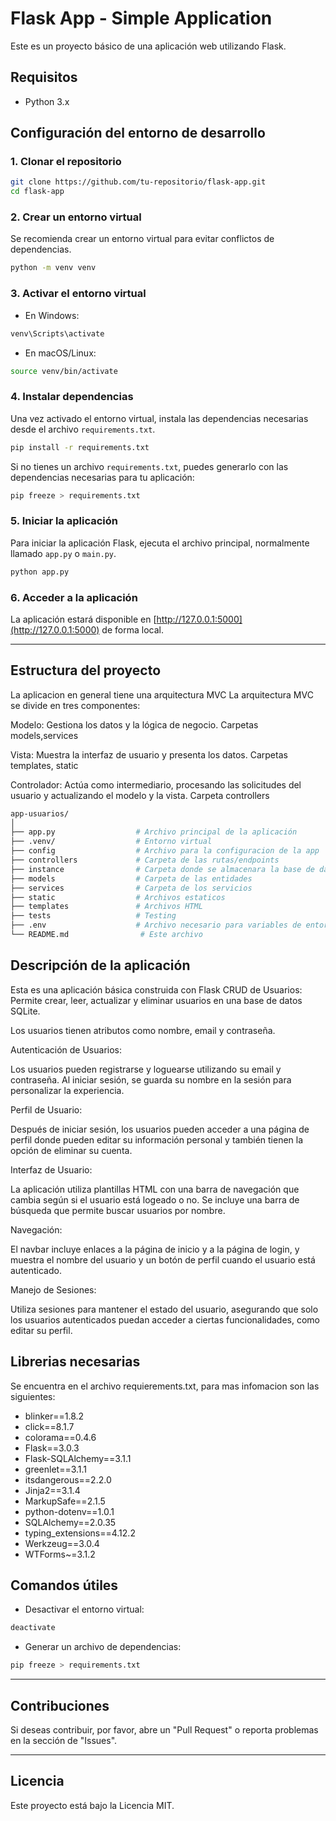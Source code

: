 
# Flask App - Simple Application

Este es un proyecto básico de una aplicación web utilizando Flask.

## Requisitos

- Python 3.x

## Configuración del entorno de desarrollo

### 1. Clonar el repositorio

```bash
git clone https://github.com/tu-repositorio/flask-app.git
cd flask-app
```

### 2. Crear un entorno virtual

Se recomienda crear un entorno virtual para evitar conflictos de dependencias.

```bash
python -m venv venv
```

### 3. Activar el entorno virtual

- En Windows:

```bash
venv\Scripts\activate
```

- En macOS/Linux:

```bash
source venv/bin/activate
```

### 4. Instalar dependencias

Una vez activado el entorno virtual, instala las dependencias necesarias desde el archivo `requirements.txt`.

```bash
pip install -r requirements.txt
```

Si no tienes un archivo `requirements.txt`, puedes generarlo con las dependencias necesarias para tu aplicación:

```bash
pip freeze > requirements.txt
```

### 5. Iniciar la aplicación

Para iniciar la aplicación Flask, ejecuta el archivo principal, normalmente llamado `app.py` o `main.py`.

```bash
python app.py
```

### 6. Acceder a la aplicación

La aplicación estará disponible en [http://127.0.0.1:5000](http://127.0.0.1:5000) de forma local.

---

## Estructura del proyecto

La aplicacion en general tiene una arquitectura MVC
La arquitectura MVC se divide en tres componentes:

Modelo: Gestiona los datos y la lógica de negocio. Carpetas models,services

Vista: Muestra la interfaz de usuario y presenta los datos. Carpetas templates, static

Controlador: Actúa como intermediario, procesando las solicitudes del usuario y actualizando el modelo y la vista. Carpeta controllers
```bash
app-usuarios/
│
├── app.py                  # Archivo principal de la aplicación
├── .venv/                  # Entorno virtual
├── config                  # Archivo para la configuracion de la app
├── controllers             # Carpeta de las rutas/endpoints
├── instance                # Carpeta donde se almacenara la base de datos
├── models                  # Carpeta de las entidades
├── services                # Carpeta de los servicios
├── static                  # Archivos estaticos
├── templates               # Archivos HTML
├── tests                   # Testing
├── .env                    # Archivo necesario para variables de entorno
└── README.md                # Este archivo

```

## Descripción de la aplicación

Esta es una aplicación básica construida con Flask 
CRUD de Usuarios: Permite crear, leer, actualizar y eliminar usuarios en una base de datos SQLite.

Los usuarios tienen atributos como nombre, email y contraseña.

Autenticación de Usuarios:

Los usuarios pueden registrarse y loguearse utilizando su email y contraseña.
Al iniciar sesión, se guarda su nombre en la sesión para personalizar la experiencia.

Perfil de Usuario:

Después de iniciar sesión, los usuarios pueden acceder a una página de perfil donde pueden editar su información personal y también tienen la opción de eliminar su cuenta.

Interfaz de Usuario:

La aplicación utiliza plantillas HTML con una barra de navegación que cambia según si el usuario está logeado o no.
Se incluye una barra de búsqueda que permite buscar usuarios por nombre.

Navegación:

El navbar incluye enlaces a la página de inicio y a la página de login, y muestra el nombre del usuario y un botón de perfil cuando el usuario está autenticado.

Manejo de Sesiones:

Utiliza sesiones para mantener el estado del usuario, asegurando que solo los usuarios autenticados puedan acceder a ciertas funcionalidades, como editar su perfil.


## Librerias necesarias
Se encuentra en el archivo requierements.txt, para mas infomacion son las siguientes:
- blinker==1.8.2
- click==8.1.7
- colorama==0.4.6
- Flask==3.0.3
- Flask-SQLAlchemy==3.1.1
- greenlet==3.1.1
- itsdangerous==2.2.0
- Jinja2==3.1.4
- MarkupSafe==2.1.5
- python-dotenv==1.0.1
- SQLAlchemy==2.0.35
- typing_extensions==4.12.2
- Werkzeug==3.0.4
- WTForms~=3.1.2

## Comandos útiles

- Desactivar el entorno virtual:

```bash
deactivate
```

- Generar un archivo de dependencias:

```bash
pip freeze > requirements.txt
```

---

## Contribuciones

Si deseas contribuir, por favor, abre un "Pull Request" o reporta problemas en la sección de "Issues".

---

## Licencia

Este proyecto está bajo la Licencia MIT.
